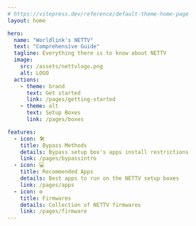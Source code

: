 ```yaml
---
# https://vitepress.dev/reference/default-theme-home-page
layout: home

hero:
  name: "Worldlink's NETTV"
  text: "Comprehensive Guide"
  tagline: Everything there is to know about NETTV
  image:
    src: /assets/nettvlogo.png
    alt: LOGO
  actions:
    - theme: brand
      text: Get started
      link: /pages/getting-started
    - theme: alt
      text: Setup Boxes
      link: /pages/boxes

features:
  - icon: 🛠️
    title: Bypass Methods
    details: Bypass setup box's apps install restrictions
    link: /pages/bypassintro  
  - icon: 💻
    title: Recommended Apps
    details: Best apps to run on the NETTV setup boxes
    link: /pages/apps
  - icon: ⚙️
    title: Firmwares
    details: Collection of NETTV firmwares 
    link: /pages/firmware
---
```


